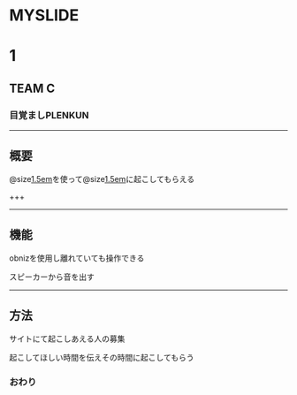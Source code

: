 # MYSLIDE
# 1 
## TEAM C 

### 目覚ましPLENKUN 




---


## 概要
@size[1.5em](plen:bit)を使って@size[1.5em](世界中のだれか)に起こしてもらえる

+++



---


## 機能
obnizを使用し離れていても操作できる

スピーカーから音を出す



---


## 方法
サイトにて起こしあえる人の募集

起こしてほしい時間を伝えその時間に起こしてもらう



### おわり
